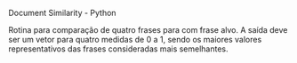 Document Similarity - Python

Rotina para comparação de quatro frases para com frase alvo. 
A saída deve ser um vetor para quatro medidas de 0 a 1, sendo os maiores valores representativos das frases consideradas mais semelhantes.
